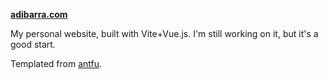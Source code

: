 **[adibarra.com](https://adibarra.com)**

My personal website, built with Vite+Vue.js. I'm still working on it, but it's a good start.

Templated from [antfu](https://github.com/antfu/antfu.me).
